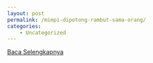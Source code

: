 ```yaml
---
layout: post
permalink: /mimpi-dipotong-rambut-sama-orang/
categories:
    - Uncategorized
---
```


[Baca Selengkapnya](/03)